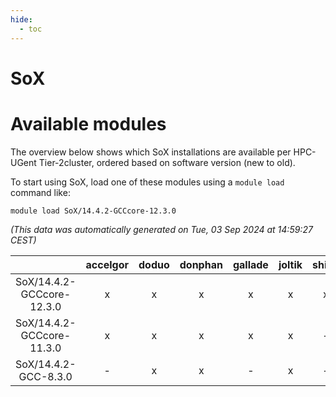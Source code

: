 ```yaml
---
hide:
  - toc
---
```


SoX
===

# Available modules


The overview below shows which SoX installations are available per HPC-UGent Tier-2cluster, ordered based on software version (new to old).

To start using SoX, load one of these modules using a `module load` command like:

```shell
module load SoX/14.4.2-GCCcore-12.3.0
```

*(This data was automatically generated on Tue, 03 Sep 2024 at 14:59:27 CEST)*  

| |accelgor|doduo|donphan|gallade|joltik|shinx|skitty|
| :---: | :---: | :---: | :---: | :---: | :---: | :---: | :---: |
|SoX/14.4.2-GCCcore-12.3.0|x|x|x|x|x|x|x|
|SoX/14.4.2-GCCcore-11.3.0|x|x|x|x|x|-|x|
|SoX/14.4.2-GCC-8.3.0|-|x|x|-|x|-|x|
